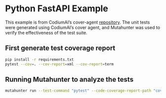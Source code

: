 # Python FastAPI Example

This example is from CodiumAI’s cover-agent [repository](https://github.com/Codium-ai/cover-agent/tree/main/templated_tests/python_fastapi). The unit tests were generated using CodiumAI’s cover agent, and Mutahunter was used to verify the effectiveness of the test suite.

## First generate test coverage report

```bash
pip install -r requirements.txt
pytest --cov=. --cov-report=xml --cov-report=term
```

## Running Mutahunter to analyze the tests

```bash
mutahunter run --test-command "pytest" --code-coverage-report-path "coverage.xml" --only-mutate-file-paths "app.py"
```
